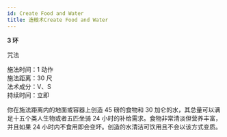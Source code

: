```yaml
---
id: Create Food and Water
title: 造粮术Create Food and Water
---
```


**3 环**

咒法

施法时间：1 动作  
施法距离：30 尺  
法术成分：V、S  
持续时间：立即

你在施法距离内的地面或容器上创造 45 磅的食物和 30 加仑的水，其总量可以满足十五个类人生物或者五匹坐骑 24 小时的补给需求。食物非常清淡但营养丰富，并且如果 24 小时内不食用即会变坏。创造的水清洁可饮用且不会以该方式变质。
